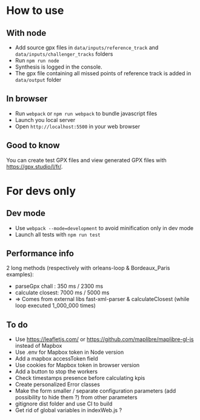 # How to use

## With node
- Add source gpx files in `data/inputs/reference_track` and `data/inputs/challenger_tracks` folders
- Run `npm run node`
- Synthesis is logged in the console.
- The gpx file containing all missed points of reference track is added in `data/output` folder

## In browser
- Run `webpack` or `npm run webpack` to bundle javascript files
- Launch you local server
- Open `http://localhost:5500` in your web browser

## Good to know
You can create test GPX files and view generated GPX files with https://gpx.studio/l/fr/.

# For devs only
## Dev mode
- Use `webpack --mode=development` to avoid minification only in dev mode
- Launch all tests with `npm run test`

## Performance info
2 long methods (respectively with orleans-loop & Bordeaux_Paris examples):
  - parseGpx chall : 350 ms / 2300 ms
  - calculate closest: 7000 ms / 5000 ms
  - => Comes from external libs fast-xml-parser & calculateClosest (while loop executed 1_000_000 times)

## To do
- Use https://leafletjs.com/ or https://github.com/maplibre/maplibre-gl-js instead of Mapbox
- Use .env for Mapbox token in Node version
- Add a mapbox accessToken field
- Use cookies for Mapbox token in browser version
- Add a button to stop the workers
- Check timestamps presence before calculating kpis
- Create personalized Error classes
- Make the form smaller / separate configuration parameters (add possibility to hide them ?) from other parameters
- gitignore dist folder and use CI to build
- Get rid of global variables in indexWeb.js ?
